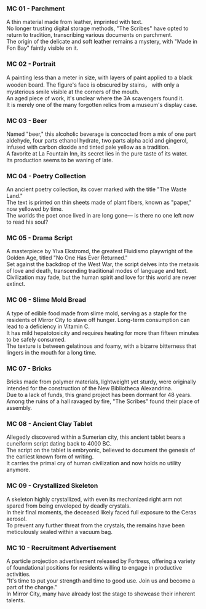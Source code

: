### MC 01 - Parchment
A thin material made from leather, imprinted with text. <br>
No longer trusting digital storage methods, "The Scribes" have opted to return to tradition, transcribing various documents on parchment. <br>
The origin of the delicate and soft leather remains a mystery, with "Made in Fon Bay" faintly visible on it.

### MC 02 - Portrait
A painting less than a meter in size, with layers of paint applied to a black wooden board. The figure's face is obscured by stains， with only a mysterious smile visible at the corners of the mouth. <br> 
An aged piece of work, it's unclear where the 3A scavengers found it. <br>
It is merely one of the many forgotten relics from a museum's display case.

### MC 03 - Beer
Named "beer," this alcoholic beverage is concocted from a mix of one part aldehyde, four parts ethanol hydrate, two parts alpha acid and gingerol, infused with carbon dioxide and tinted pale yellow as a tradition. <br>
A favorite at La Fountain Inn, its secret lies in the pure taste of its water. <br>
Its production seems to be waning of late.

### MC 04 - Poetry Collection
An ancient poetry collection, its cover marked with the title "The Waste Land." <br>
The text is printed on thin sheets made of plant fibers, known as "paper," now yellowed by time. <br>
The worlds the poet once lived in are long gone— is there no one left now to read his soul?

### MC 05 - Drama Script
A masterpiece by Ylva Ekstromd, the greatest Fluidismo playwright of the Golden Age, titled "No One Has Ever Returned." <br>
Set against the backdrop of the West War, the script delves into the metaxis of love and death, transcending traditional modes of language and text. <br>
Civilization may fade, but the human spirit and love for this world are never extinct.

### MC 06 - Slime Mold Bread
A type of edible food made from slime mold, serving as a staple for the residents of Mirror City to stave off hunger. Long-term consumption can lead to a deficiency in Vitamin C. <br>
It has mild hepatotoxicity and requires heating for more than fifteen minutes to be safely consumed. <br>
The texture is between gelatinous and foamy, with a bizarre bitterness that lingers in the mouth for a long time.

### MC 07 - Bricks 
Bricks made from polymer materials, lightweight yet sturdy, were originally intended for the construction of the New Bibliotheca Alexandrina. <br>
Due to a lack of funds, this grand project has been dormant for 48 years. <br>
Among the ruins of a hall ravaged by fire, "The Scribes" found their place of assembly.

### MC 08 - Ancient Clay Tablet
Allegedly discovered within a Sumerian city, this ancient tablet bears a cuneiform script dating back to 4000 BC. <br>
The script on the tablet is embryonic, believed to document the genesis of the earliest known form of writing. <br>
It carries the primal cry of human civilization and now holds no utility anymore.

### MC 09 - Crystallized Skeleton
A skeleton highly crystallized, with even its mechanized right arm not spared from being enveloped by deadly crystals. <br>
In their final moments, the deceased likely faced full exposure to the Ceras aerosol. <br>
To prevent any further threat from the crystals, the remains have been meticulously sealed within a vacuum bag.

### MC 10 - Recruitment Advertisement
A particle projection advertisement released by Fortress, offering a variety of foundational positions for residents willing to engage in productive activities. <br>
"It's time to put your strength and time to good use. Join us and become a part of the change." <br>
In Mirror City, many have already lost the stage to showcase their inherent talents.
